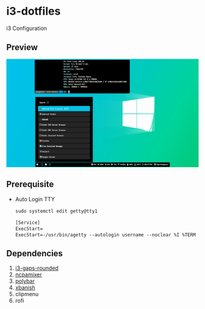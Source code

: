 # i3-dotfiles
i3 Configuration

## Preview

![alt text](https://raw.githubusercontent.com/ajiepangestu/i3-dotfiles/master/preview.png)

## Prerequisite

- Auto Login TTY
    ```
    sudo systemctl edit getty@tty1
    ```

    ```
    [Service]
    ExecStart=
    ExecStart=-/usr/bin/agetty --autologin username --noclear %I %TERM
    ```
## Dependencies 
1. [i3-gaps-rounded](https://aur.archlinux.org/packages/i3-gaps-rounded-git)
2. [ncpamixer](https://aur.archlinux.org/packages/otf-san-francisco)
3. [polybar](https://aur.archlinux.org/packages/polybar)
4. [xbanish](https://aur.archlinux.org/packages/xbanish)
5. clipmenu
6. rofi


